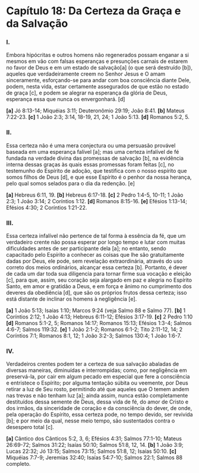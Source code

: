 # Capítulo 18: Da Certeza da Graça e da Salvação

### **I.**  
Embora hipócritas e outros homens não regenerados possam enganar a si mesmos em vão com falsas esperanças e presunções carnais de estarem no favor de Deus e em um estado de salvação[a] (o que será destruído [b]), aqueles que verdadeiramente creem no Senhor Jesus e O amam sinceramente, esforçando-se para andar com boa consciência diante Dele, podem, nesta vida, estar certamente assegurados de que estão no estado de graça [c], e podem se alegrar na esperança da glória de Deus, esperança essa que nunca os envergonhará. [d]

**[a]** Jó 8:13-14; Miquéias 3:11; Deuteronômio 29:19; João 8:41.
**[b]** Mateus 7:22-23.
**[c]** 1 João 2:3; 3:14, 18-19, 21, 24; 1 João 5:13.
**[d]** Romanos 5:2, 5.

### **II.**
Essa certeza não é uma mera conjectura ou uma persuasão provável baseada em uma esperança falível [a]; mas uma certeza infalível de fé fundada na verdade divina das promessas de salvação [b], na evidência interna dessas graças às quais essas promessas foram feitas [c], no testemunho do Espírito de adoção, que testifica com o nosso espírito que somos filhos de Deus [d], e que esse Espírito é o penhor da nossa herança, pelo qual somos selados para o dia da redenção. [e]

**[a]** Hebreus 6:11, 19.
**[b]** Hebreus 6:17-18.
**[c]** 2 Pedro 1:4-5, 10-11; 1 João 2:3; 1 João 3:14; 2 Coríntios 1:12.
**[d]** Romanos 8:15-16.
**[e]** Efésios 1:13-14; Efésios 4:30; 2 Coríntios 1:21-22.

### **III.**
Essa certeza infalível não pertence de tal forma à essência da fé, que um verdadeiro crente não possa esperar por longo tempo e lutar com muitas dificuldades antes de ser participante dela [a]; no entanto, sendo capacitado pelo Espírito a conhecer as coisas que lhe são gratuitamente dadas por Deus, ele pode, sem revelação extraordinária, através do uso correto dos meios ordinários, alcançar essa certeza [b]. Portanto, é dever de cada um dar toda sua diligencia para tornar firme sua vocação e eleição [c], para que, assim, seu coração seja alargado em paz e alegria no Espírito Santo, em amor e gratidão a Deus, e em força e ânimo no cumprimento dos deveres da obediência [d], que são os próprios frutos dessa certeza; isso está distante de inclinar os homens à negligência [e]. 

**[a]** 1 João 5:13; Isaías 1:10; Marcos 9:24 (veja Salmo 88 e Salmo 77).
**[b]** 1 Coríntios 2:12; 1 João 4:13; Hebreus 6:11-12; Efésios 3:17-19.
**[c]** 2 Pedro 1:10
**[d]** Romanos 5:1-2, 5; Romanos 14:17; Romanos 15:13; Efésios 1:3-4; Salmos 4:6-7; Salmos 119:32.
**[e]** 1 João 2:1-2; Romanos 6:1-2; Tito 2:11-12, 14; 2 Coríntios 7:1; Romanos 8:1, 12; 1 João 3:2-3; Salmos 130:4; 1 João 1:6-7.

### **IV.**
Verdadeiros crentes podem ter a certeza de sua salvação abaladas de diversas maneiras, diminuídas e interrompidas; como, por negligência em preservá-la, por cair em algum pecado em especial que fere a consciência e entristece o Espírito; por alguma tentação súbita ou veemente, por Deus retirar a luz de Seu rosto, permitindo até que aqueles que O temem andem nas trevas e não tenham luz [a]; ainda assim, nunca estão completamente destituídos dessa semente de Deus, dessa vida de fé, do amor de Cristo e dos irmãos, da sinceridade de coração e da consciência do dever, de onde, pela operação do Espírito, essa certeza pode, no tempo devido, ser revivida [b]; e por meio da qual, nesse meio tempo, são sustentados contra o desespero total [c].

**[a]** Cântico dos Cânticos 5:2, 3, 6; Efésios 4:31; Salmos 77:1-10; Mateus 26:69-72; Salmos 31:22; Isaías 50:10; Salmos 51:8, 12, 14.
**[b]** 1 João 3:9; Lucas 22:32; Jó 13:15; Salmos 73:15; Salmos 51:8, 12; Isaías 50:10.
**[c]** Miquéias 7:7-9; Jeremias 32:40; Isaías 54:7-10; Salmos 22:1; Salmos 88 completo.